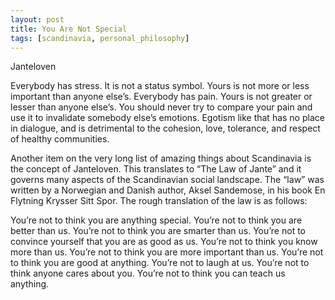 ```yaml
---
layout: post
title: You Are Not Special
tags: [scandinavia, personal_philosophy]
---
```

Janteloven

Everybody has stress. It is not a status symbol. Yours is not more or less important than anyone else’s. Everybody has pain. Yours is not greater or lesser than anyone else’s. You should never try to compare your pain and use it to invalidate somebody else’s emotions. Egotism like that has no place in dialogue, and is detrimental to the cohesion, love, tolerance, and respect of healthy communities.

Another item on the very long list of amazing things about Scandinavia is the concept of Janteloven. This translates to “The Law of Jante” and it governs many aspects of the Scandinavian social landscape. The “law” was written by a Norwegian and Danish author, Aksel Sandemose, in his book En Flytning Krysser Sitt Spor. The rough translation of the law is as follows:

You’re not to think you are anything special.
You’re not to think you are better than us.
You’re not to think you are smarter than us.
You’re not to convince yourself that you are as good as us.
You’re not to think you know more than us.
You’re not to think you are more important than us.
You’re not to think you are good at anything.
You’re not to laugh at us.
You’re not to think anyone cares about you.
You’re not to think you can teach us anything.
